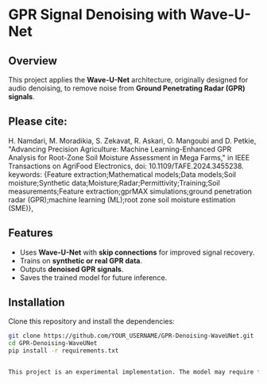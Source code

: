 # GPR Signal Denoising with Wave-U-Net

## Overview
This project applies the **Wave-U-Net** architecture, originally designed for audio denoising, to remove noise from **Ground Penetrating Radar (GPR) signals**.


## Please cite:
H. Namdari, M. Moradikia, S. Zekavat, R. Askari, O. Mangoubi and D. Petkie, "Advancing Precision Agriculture: Machine Learning-Enhanced GPR Analysis for Root-Zone Soil Moisture Assessment in Mega Farms," in IEEE Transactions on AgriFood Electronics, doi: 10.1109/TAFE.2024.3455238.
keywords: {Feature extraction;Mathematical models;Data models;Soil moisture;Synthetic data;Moisture;Radar;Permittivity;Training;Soil measurements;Feature extraction;gprMAX simulations;ground penetration radar (GPR);machine learning (ML);root zone soil moisture estimation (SME)},


## Features
- Uses **Wave-U-Net** with **skip connections** for improved signal recovery.
- Trains on **synthetic or real GPR data**.
- Outputs **denoised GPR signals**.
- Saves the trained model for future inference.

## Installation
Clone this repository and install the dependencies:
```bash
git clone https://github.com/YOUR_USERNAME/GPR-Denoising-WaveUNet.git
cd GPR-Denoising-WaveUNet
pip install -r requirements.txt


This project is an experimental implementation. The model may require further tuning to generalize well to real-world GPR data. Users are encouraged to fine-tune hyperparameters and test with diverse datasets.
